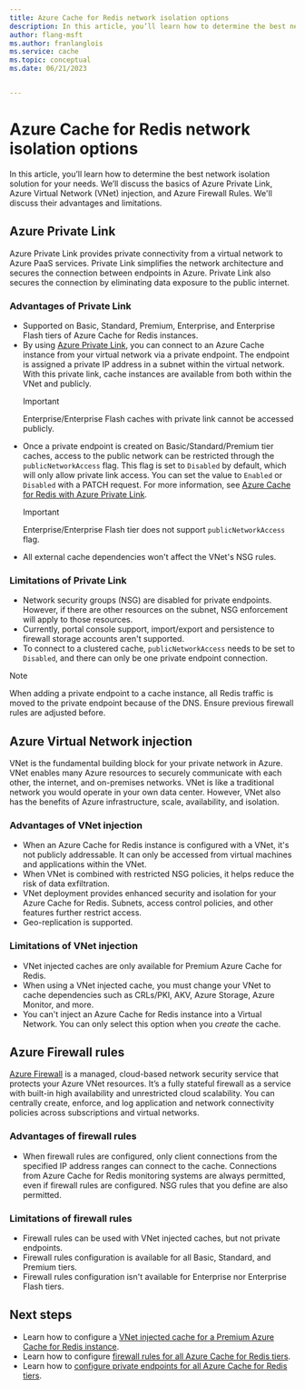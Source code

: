 ```yaml
---
title: Azure Cache for Redis network isolation options 
description: In this article, you’ll learn how to determine the best network isolation solution for your needs. We’ll go through the basics of Azure Private Link, Azure Virtual Network (VNet) injection, and Azure Firewall Rules with their advantages and limitations.
author: flang-msft
ms.author: franlanglois
ms.service: cache
ms.topic: conceptual
ms.date: 06/21/2023


---
```


# Azure Cache for Redis network isolation options

In this article, you’ll learn how to determine the best network isolation solution for your needs. We’ll discuss the basics of Azure Private Link, Azure Virtual Network (VNet) injection, and Azure Firewall Rules. We'll discuss their advantages and limitations.  

## Azure Private Link

Azure Private Link provides private connectivity from a virtual network to Azure PaaS services. Private Link simplifies the network architecture and secures the connection between endpoints in Azure. Private Link also secures the connection by eliminating data exposure to the public internet.

### Advantages of Private Link

- Supported on Basic, Standard, Premium, Enterprise, and Enterprise Flash tiers of Azure Cache for Redis instances.
- By using [Azure Private Link](../private-link/private-link-overview.md), you can connect to an Azure Cache instance from your virtual network via a private endpoint. The endpoint is assigned a private IP address in a subnet within the virtual network. With this private link, cache instances are available from both within the VNet and publicly.
   > [!IMPORTANT]
   > Enterprise/Enterprise Flash caches with private link cannot be accessed publicly.
- Once a private endpoint is created on Basic/Standard/Premium tier caches, access to the public network can be restricted through the `publicNetworkAccess` flag. This flag is set to `Disabled` by default, which will only allow private link access. You can set the value to `Enabled` or `Disabled` with a PATCH request. For more information, see [Azure Cache for Redis with Azure Private Link](cache-private-link.md).
   > [!IMPORTANT]
   > Enterprise/Enterprise Flash tier does not support `publicNetworkAccess` flag.
- All external cache dependencies won't affect the VNet's NSG rules.

### Limitations of Private Link

- Network security groups (NSG) are disabled for private endpoints. However, if there are other resources on the subnet, NSG enforcement will apply to those resources.
- Currently, portal console support, import/export and persistence to firewall storage accounts aren't supported.
- To connect to a clustered cache, `publicNetworkAccess` needs to be set to `Disabled`, and there can only be one private endpoint connection.

> [!NOTE]
> When adding a private endpoint to a cache instance, all Redis traffic is moved to the private endpoint because of the DNS.
> Ensure previous firewall rules are adjusted before.  

## Azure Virtual Network injection

VNet is the fundamental building block for your private network in Azure. VNet enables many Azure resources to securely communicate with each other, the internet, and on-premises networks. VNet is like a traditional network you would operate in your own data center. However, VNet also has the benefits of Azure infrastructure, scale, availability, and isolation.

### Advantages of VNet injection

- When an Azure Cache for Redis instance is configured with a VNet, it's not publicly addressable. It can only be accessed from virtual machines and applications within the VNet.  
- When VNet is combined with restricted NSG policies, it helps reduce the risk of data exfiltration.
- VNet deployment provides enhanced security and isolation for your Azure Cache for Redis. Subnets, access control policies, and other features further restrict access.
- Geo-replication is supported.

### Limitations of VNet injection

- VNet injected caches are only available for Premium Azure Cache for Redis.
- When using a VNet injected cache, you must change your VNet to cache dependencies such as CRLs/PKI, AKV, Azure Storage, Azure Monitor, and more.
- You can't inject an Azure Cache for Redis instance into a Virtual Network. You can only select this option when you _create_ the cache.

## Azure Firewall rules

[Azure Firewall](../firewall/overview.md) is a managed, cloud-based network security service that protects your Azure VNet resources. It’s a fully stateful firewall as a service with built-in high availability and unrestricted cloud scalability. You can centrally create, enforce, and log application and network connectivity policies across subscriptions and virtual networks.  

### Advantages of firewall rules

- When firewall rules are configured, only client connections from the specified IP address ranges can connect to the cache. Connections from Azure Cache for Redis monitoring systems are always permitted, even if firewall rules are configured. NSG rules that you define are also permitted.  

### Limitations of firewall rules

- Firewall rules can be used with VNet injected caches, but not private endpoints.
- Firewall rules configuration is available for all Basic, Standard, and Premium tiers.
- Firewall rules configuration isn't available for Enterprise nor Enterprise Flash tiers.

## Next steps

- Learn how to configure a [VNet injected cache for a Premium Azure Cache for Redis instance](cache-how-to-premium-vnet.md).
- Learn how to configure [firewall rules for all Azure Cache for Redis tiers](cache-configure.md#firewall).
- Learn how to [configure private endpoints for all Azure Cache for Redis tiers](cache-private-link.md).
